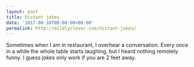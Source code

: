 ```yaml
---
layout: post
title: Distant jokes
date: '2017-08-10T00:00:00+00:00'
permalink: http://mildlyclever.com/distant-jokes/
---
```

Sometimes when I am in restaurant, I overhear a conversation. Every once in a while the whole table starts laughing, but I heard nothing remotely funny. I guess jokes only work if you are 2 feet away.
